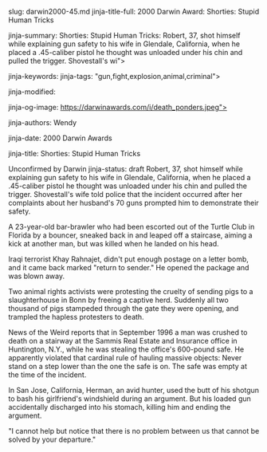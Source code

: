 slug: darwin2000-45.md
jinja-title-full: 2000 Darwin Award: Shorties: Stupid Human Tricks

jinja-summary: Shorties: Stupid Human Tricks: Robert, 37, shot himself while explaining gun safety to his wife in Glendale, California, when he placed a .45-caliber pistol he thought was unloaded under his chin and pulled the trigger. Shovestall's wi">

jinja-keywords:
jinja-tags: "gun,fight,explosion,animal,criminal">

jinja-modified:

jinja-og-image: https://darwinawards.com/i/death_ponders.jpeg">

jinja-authors: Wendy

jinja-date: 2000 Darwin Awards


jinja-title: Shorties: Stupid Human Tricks

Unconfirmed by Darwin
jinja-status: draft
Robert, 37, shot himself while explaining gun safety to his wife in Glendale, California, when he placed a .45-caliber pistol he thought was unloaded under his chin and pulled the trigger. Shovestall's wife told police that the incident occurred after her complaints about her husband's 70 guns prompted him to demonstrate their safety.

A 23-year-old bar-brawler who had been escorted out of the Turtle Club in Florida by a bouncer, sneaked back in and leaped off a staircase, aiming a kick at another man, but was killed when he landed on his head.

Iraqi terrorist Khay Rahnajet, didn't put enough postage on a letter bomb, and it came back marked "return to sender." He opened the package and was blown away.

Two animal rights activists were protesting the cruelty of sending pigs to a slaughterhouse in Bonn by freeing a captive herd. Suddenly all two thousand of pigs stampeded through the gate they were opening, and trampled the hapless protesters to death.

News of the Weird reports that in September 1996 a man was crushed to death on a stairway at the Sammis Real Estate and Insurance office in Huntington, N.Y., while he was stealing the office's 600-pound safe. He apparently violated that cardinal rule of hauling massive objects: Never stand on a step lower than the one the safe is on. The safe was empty at the time of the incident.

In San Jose, California, Herman, an avid hunter, used the butt of his shotgun to bash his girlfriend's windshield during an argument. But his loaded gun accidentally discharged into his stomach, killing him and ending the argument.

"I cannot help but notice that there is no problem between us that cannot be solved by your departure."
<P align=center>
<!--#include virtual="/inc/votebar_viewvoteonly" -->



</H2>
</CENTER>

<!--#include file=nav_2000.html -->


